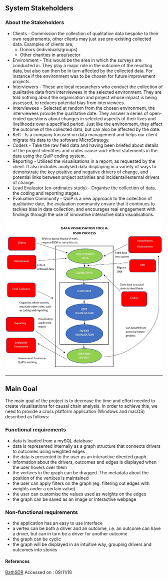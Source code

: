 ﻿## System Stakeholders

### About the Stakeholders
- Clients - Commission the collection of qualitative data bespoke to their own requirements, other clients may just use pre-existing collected data. Examples of clients are;
    - Donors (individuals/groups)
    - Other charities in area/sector
- Environment - This would be the area in which the surveys are conducted in. They play a major role in the outcome of the resulting data, but also can then be in turn affected by the collected data. For instance if the environment was to be chosen for future improvement projects.
- Interviewers - These are local researchers who conduct the collection of qualitative data from interviewees in the selected environment. They are told nothing about the organisation and project whose impact is being assessed, to reduces potenital bias from interviewees.
- Interviewees - Selected at random from the chosen environment, the interviewees provide the qualitative date. They answer a series of open-ended questions about changes in selected aspects of their lives and livelihoods over a specified period. Just like the environment, they affect the outcome of the collected data, but can also be affected by the date.
- Ketl - Is a company focused on data management and helps our client migrate his data to the software MicroStrategy.
- Coders - Take the raw field data and having been briefed about details of the project identifies and codes cause-and-effect statements in the data using the QuiP coding system.
- Reporting - Utilised the visualisations in a report, as requested by the client. It also includes analysed data displaying in a variety of ways to demonstrate the key positive and negative drivers of change, and potential links between project activities and incidental/external drivers of change.
- Lead Evaluator (co-ordinates study) - Organise the collection of data, the coding and reporting stages.
- Evaluation Community - QuiP is a new approach to the collection of qualitative date, the evaluation community ensure that it continues to tackles bias in data collection, and encourages real engagement with findings through the use of innovative interactive data visualisations.


![high-level use-case diagram](usecase.jpg)

-----

## Main Goal

The main goal of the project is to decrease the time and effort needed to create visualisations for causal chain analysis. In order to achieve this, we need to provide a cross platform application (Windows and macOS) described as follows:
### Functional requirements
- data is loaded from a mySQL database
- data is represented internally as a graph structure that connects drivers to outcomes using weighted edges
- the data is presented to the user as an interactive directed graph
- information about the drivers, outcomes and edges is displayed when the user hovers over them
- the vertices in the graph can be dragged. The metadata about the position of the vertices is maintained  
- the user can apply filters on the graph (eg. filtering out edges with weights under a certain value)
- the user can customise the values used as weights on the edges
- the graph can be saved as an image or interactive webpage

### Non-functional requirements

- the application has an easy to use interface
- a vertex can be both a driver and an outcome, i.e. an outcome can have a driver, but can in turn be a driver for another outcome
- the graph can be cyclic
- the graph will be displayed in an intuitive way, grouping drivers and outcomes into stories



#### References

[BathSDR](http://bathsdr.org/)
Accessed on : 09/11/18
